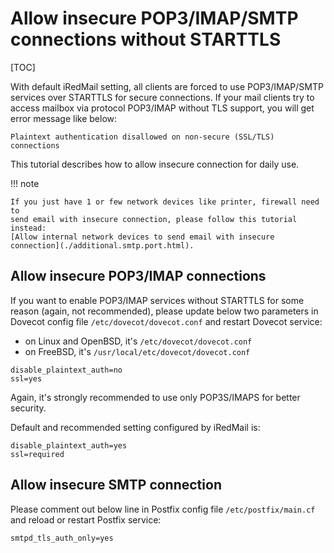 # Allow insecure POP3/IMAP/SMTP connections without STARTTLS

[TOC]

With default iRedMail setting, all clients are forced to use POP3/IMAP/SMTP
services over STARTTLS for secure connections. If your mail clients
try to access mailbox via protocol POP3/IMAP without TLS support, you will
get error message like below:

```
Plaintext authentication disallowed on non-secure (SSL/TLS) connections
```

This tutorial describes how to allow insecure connection for daily use.

!!! note

    If you just have 1 or few network devices like printer, firewall need to
    send email with insecure connection, please follow this tutorial instead:
    [Allow internal network devices to send email with insecure connection](./additional.smtp.port.html).

## Allow insecure POP3/IMAP connections

If you want to enable POP3/IMAP services without STARTTLS for some reason
(again, not recommended), please update below two parameters in Dovecot config
file `/etc/dovecot/dovecot.conf` and restart Dovecot service:

* on Linux and OpenBSD, it's `/etc/dovecot/dovecot.conf`
* on FreeBSD, it's `/usr/local/etc/dovecot/dovecot.conf`

```
disable_plaintext_auth=no
ssl=yes
```

Again, it's strongly recommended to use only POP3S/IMAPS for better security.

Default and recommended setting configured by iRedMail is:

```
disable_plaintext_auth=yes
ssl=required
```

## Allow insecure SMTP connection

Please comment out below line in Postfix config file `/etc/postfix/main.cf`
and reload or restart Postfix service:

```
smtpd_tls_auth_only=yes
```
